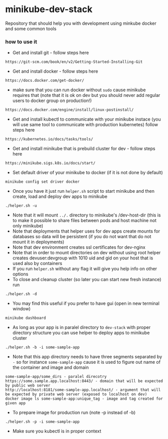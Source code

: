 # minikube-dev-stack
Repository that should help you with development using minkube docker and some common tools

### how to use it
- Get and install git - follow steps here
```
https://git-scm.com/book/en/v2/Getting-Started-Installing-Git
```
- Get and install docker - follow steps here
```
https://docs.docker.com/get-docker/
```
- make sure that you can run docker without `sudo` cause minikube requires that (note that it is ok on dev but you should never add regular users to docker group on production!)
```
https://docs.docker.com/engine/install/linux-postinstall/
```
- Get and install kubectl to communicate with your minikube instace (you will use same tool to communicate with production kubernetes) follow steps here
```
https://kubernetes.io/docs/tasks/tools/
```
- Get and install minikube that is prebuild cluster for dev - follow steps here
```
https://minikube.sigs.k8s.io/docs/start/
```
- Set default driver of your minikube to docker (if it is not done by default)
```
minikube config set driver docker
```
- Once you have it just run `helper.sh` script to start minikube and then create, load and deploy dev apps to minikube
```
./helper.sh -u
```
- Note that it will mount `../.` directory to minikube's /dev-host-dir (this is to make it possible to share files between pods and host machine not only minikube)
- Note that deployments that helper uses for dev apps create mounts for databases so data will be persistent (if you do not want that do not mount it in deployments)
- Note that dev environment creates ssl certificates for dev-nginx
- Note that in order to mount directories on dev without using root helper creates devuser:devgroup with 1010 uid and gid on your host that is used also by containers
- If you run `helper.sh` without any flag it will give you help info on other options
- To close and cleanup cluster (so later you can start new fresh instance) run
```
./helper.sh -d
```
- You may find this useful if you prefer to have gui (open in new terminal window)
```
minikube dashboard
```
- As long as your app is in paralel directory to `dev-stack` with proper directory structure you can use helper to deploy apps to minikube cluster
```
./helper.sh -b -i some-sample-app
```
- Note that this app directory needs to have three segments separated by `-` so for instance `some-sample-app` cause it is used to figure out name of the container and image and domain
```
some-sample-app/some_dirs - paralel direcotry
https://some.sample.app.localhost:8443/ - domain that will be expected by public web server
http://localhost:8181/some-sample-app.localhost/ - argument that will be expected by private web server (exposed to localhost on dev)
docker image ls some-sample-app:unique_tag - image and tag created for given app
```
- To prepare image for production run (note -p instead of -b)
```
./helper.sh -p -i some-sample-app
```
- Make sure you kubectl is in proper context
